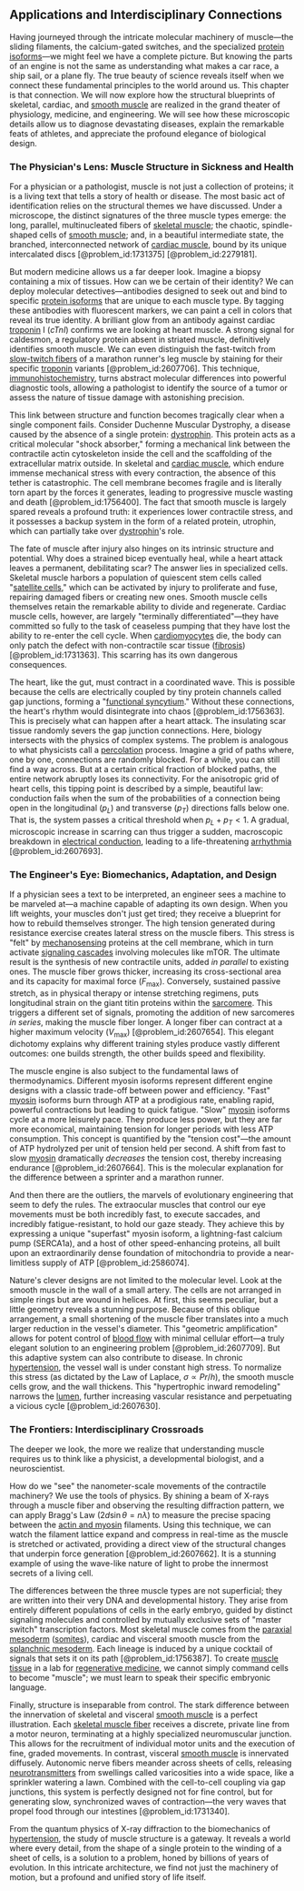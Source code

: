 ## Applications and Interdisciplinary Connections

Having journeyed through the intricate molecular machinery of muscle—the sliding filaments, the calcium-gated switches, and the specialized [protein isoforms](@article_id:140267)—we might feel we have a complete picture. But knowing the parts of an engine is not the same as understanding what makes a car race, a ship sail, or a plane fly. The true beauty of science reveals itself when we connect these fundamental principles to the world around us. This chapter is that connection. We will now explore how the structural blueprints of skeletal, cardiac, and [smooth muscle](@article_id:151904) are realized in the grand theater of physiology, medicine, and engineering. We will see how these microscopic details allow us to diagnose devastating diseases, explain the remarkable feats of athletes, and appreciate the profound elegance of biological design.

### The Physician's Lens: Muscle Structure in Sickness and Health

For a physician or a pathologist, muscle is not just a collection of proteins; it is a living text that tells a story of health or disease. The most basic act of identification relies on the structural themes we have discussed. Under a microscope, the distinct signatures of the three muscle types emerge: the long, parallel, multinucleated fibers of [skeletal muscle](@article_id:147461); the chaotic, spindle-shaped cells of [smooth muscle](@article_id:151904); and, in a beautiful intermediate state, the branched, interconnected network of [cardiac muscle](@article_id:149659), bound by its unique intercalated discs [@problem_id:1731375] [@problem_id:2279181].

But modern medicine allows us a far deeper look. Imagine a biopsy containing a mix of tissues. How can we be certain of their identity? We can deploy molecular detectives—antibodies designed to seek out and bind to specific [protein isoforms](@article_id:140267) that are unique to each muscle type. By tagging these antibodies with fluorescent markers, we can paint a cell in colors that reveal its true identity. A brilliant glow from an antibody against cardiac [troponin](@article_id:151629) I ($cTnI$) confirms we are looking at heart muscle. A strong signal for caldesmon, a regulatory protein absent in striated muscle, definitively identifies smooth muscle. We can even distinguish the fast-twitch from [slow-twitch fibers](@article_id:151386) of a marathon runner's leg muscle by staining for their specific [troponin](@article_id:151629) variants [@problem_id:2607706]. This technique, [immunohistochemistry](@article_id:177910), turns abstract molecular differences into powerful diagnostic tools, allowing a pathologist to identify the source of a tumor or assess the nature of tissue damage with astonishing precision.

This link between structure and function becomes tragically clear when a single component fails. Consider Duchenne Muscular Dystrophy, a disease caused by the absence of a single protein: [dystrophin](@article_id:154971). This protein acts as a critical molecular "shock absorber," forming a mechanical link between the contractile actin cytoskeleton inside the cell and the scaffolding of the extracellular matrix outside. In skeletal and [cardiac muscle](@article_id:149659), which endure immense mechanical stress with every contraction, the absence of this tether is catastrophic. The cell membrane becomes fragile and is literally torn apart by the forces it generates, leading to progressive muscle wasting and death [@problem_id:1756400]. The fact that smooth muscle is largely spared reveals a profound truth: it experiences lower contractile stress, and it possesses a backup system in the form of a related protein, utrophin, which can partially take over [dystrophin](@article_id:154971)'s role.

The fate of muscle after injury also hinges on its intrinsic structure and potential. Why does a strained bicep eventually heal, while a heart attack leaves a permanent, debilitating scar? The answer lies in specialized cells. Skeletal muscle harbors a population of quiescent stem cells called "[satellite cells](@article_id:182118)," which can be activated by injury to proliferate and fuse, repairing damaged fibers or creating new ones. Smooth muscle cells themselves retain the remarkable ability to divide and regenerate. Cardiac muscle cells, however, are largely "terminally differentiated"—they have committed so fully to the task of ceaseless pumping that they have lost the ability to re-enter the cell cycle. When [cardiomyocytes](@article_id:150317) die, the body can only patch the defect with non-contractile scar tissue ([fibrosis](@article_id:202840)) [@problem_id:1731363]. This scarring has its own dangerous consequences.

The heart, like the gut, must contract in a coordinated wave. This is possible because the cells are electrically coupled by tiny protein channels called gap junctions, forming a "[functional syncytium](@article_id:154527)." Without these connections, the heart's rhythm would disintegrate into chaos [@problem_id:1756363]. This is precisely what can happen after a heart attack. The insulating scar tissue randomly severs the gap junction connections. Here, biology intersects with the physics of complex systems. The problem is analogous to what physicists call a [percolation](@article_id:158292) process. Imagine a grid of paths where, one by one, connections are randomly blocked. For a while, you can still find a way across. But at a certain critical fraction of blocked paths, the entire network abruptly loses its connectivity. For the anisotropic grid of heart cells, this tipping point is described by a simple, beautiful law: conduction fails when the sum of the probabilities of a connection being open in the longitudinal ($p_L$) and transverse ($p_T$) directions falls below one. That is, the system passes a critical threshold when $p_L + p_T < 1$. A gradual, microscopic increase in scarring can thus trigger a sudden, macroscopic breakdown in [electrical conduction](@article_id:190193), leading to a life-threatening [arrhythmia](@article_id:154927) [@problem_id:2607693].

### The Engineer's Eye: Biomechanics, Adaptation, and Design

If a physician sees a text to be interpreted, an engineer sees a machine to be marveled at—a machine capable of adapting its own design. When you lift weights, your muscles don't just get tired; they receive a blueprint for how to rebuild themselves stronger. The high tension generated during resistance exercise creates lateral stress on the muscle fibers. This stress is "felt" by [mechanosensing](@article_id:156179) proteins at the cell membrane, which in turn activate [signaling cascades](@article_id:265317) involving molecules like mTOR. The ultimate result is the synthesis of new contractile units, added *in parallel* to existing ones. The muscle fiber grows thicker, increasing its cross-sectional area and its capacity for maximal force ($F_{\max}$). Conversely, sustained passive stretch, as in physical therapy or intense stretching regimens, puts longitudinal strain on the giant titin proteins within the [sarcomere](@article_id:155413). This triggers a different set of signals, promoting the addition of new sarcomeres *in series*, making the muscle fiber longer. A longer fiber can contract at a higher maximum velocity ($V_{\max}$) [@problem_id:2607654]. This elegant dichotomy explains why different training styles produce vastly different outcomes: one builds strength, the other builds speed and flexibility.

The muscle engine is also subject to the fundamental laws of thermodynamics. Different myosin isoforms represent different engine designs with a classic trade-off between power and efficiency. "Fast" [myosin](@article_id:172807) isoforms burn through ATP at a prodigious rate, enabling rapid, powerful contractions but leading to quick fatigue. "Slow" [myosin](@article_id:172807) isoforms cycle at a more leisurely pace. They produce less power, but they are far more economical, maintaining tension for longer periods with less ATP consumption. This concept is quantified by the "tension cost"—the amount of ATP hydrolyzed per unit of tension held per second. A shift from fast to slow [myosin](@article_id:172807) dramatically *decreases* the tension cost, thereby increasing endurance [@problem_id:2607664]. This is the molecular explanation for the difference between a sprinter and a marathon runner.

And then there are the outliers, the marvels of evolutionary engineering that seem to defy the rules. The extraocular muscles that control our eye movements must be both incredibly fast, to execute saccades, and incredibly fatigue-resistant, to hold our gaze steady. They achieve this by expressing a unique "superfast" myosin isoform, a lightning-fast calcium pump (SERCA1a), and a host of other speed-enhancing proteins, all built upon an extraordinarily dense foundation of mitochondria to provide a near-limitless supply of ATP [@problem_id:2586074].

Nature's clever designs are not limited to the molecular level. Look at the smooth muscle in the wall of a small artery. The cells are not arranged in simple rings but are wound in helices. At first, this seems peculiar, but a little geometry reveals a stunning purpose. Because of this oblique arrangement, a small shortening of the muscle fiber translates into a much larger reduction in the vessel's diameter. This "geometric amplification" allows for potent control of [blood flow](@article_id:148183) with minimal cellular effort—a truly elegant solution to an engineering problem [@problem_id:2607709]. But this adaptive system can also contribute to disease. In chronic [hypertension](@article_id:147697), the vessel wall is under constant high stress. To normalize this stress (as dictated by the Law of Laplace, $\sigma \propto Pr/h$), the smooth muscle cells grow, and the wall thickens. This "hypertrophic inward remodeling" narrows the [lumen](@article_id:173231), further increasing vascular resistance and perpetuating a vicious cycle [@problem_id:2607630].

### The Frontiers: Interdisciplinary Crossroads

The deeper we look, the more we realize that understanding muscle requires us to think like a physicist, a developmental biologist, and a neuroscientist.

How do we "see" the nanometer-scale movements of the contractile machinery? We use the tools of physics. By shining a beam of X-rays through a muscle fiber and observing the resulting diffraction pattern, we can apply Bragg's Law ($2d\sin\theta = n\lambda$) to measure the precise spacing between the [actin and myosin](@article_id:147665) filaments. Using this technique, we can watch the filament lattice expand and compress in real-time as the muscle is stretched or activated, providing a direct view of the structural changes that underpin force generation [@problem_id:2607662]. It is a stunning example of using the wave-like nature of light to probe the innermost secrets of a living cell.

The differences between the three muscle types are not superficial; they are written into their very DNA and developmental history. They arise from entirely different populations of cells in the early embryo, guided by distinct signaling molecules and controlled by mutually exclusive sets of "master switch" transcription factors. Most skeletal muscle comes from the [paraxial mesoderm](@article_id:203095) ([somites](@article_id:186669)), cardiac and visceral smooth muscle from the [splanchnic mesoderm](@article_id:272561). Each lineage is induced by a unique cocktail of signals that sets it on its path [@problem_id:1756387]. To create [muscle tissue](@article_id:144987) in a lab for [regenerative medicine](@article_id:145683), we cannot simply command cells to become "muscle"; we must learn to speak their specific embryonic language.

Finally, structure is inseparable from control. The stark difference between the innervation of skeletal and visceral [smooth muscle](@article_id:151904) is a perfect illustration. Each [skeletal muscle fiber](@article_id:151799) receives a discrete, private line from a motor neuron, terminating at a highly specialized neuromuscular junction. This allows for the recruitment of individual motor units and the execution of fine, graded movements. In contrast, visceral [smooth muscle](@article_id:151904) is innervated diffusely. Autonomic nerve fibers meander across sheets of cells, releasing [neurotransmitters](@article_id:156019) from swellings called varicosities into a wide space, like a sprinkler watering a lawn. Combined with the cell-to-cell coupling via gap junctions, this system is perfectly designed not for fine control, but for generating slow, synchronized waves of contraction—the very waves that propel food through our intestines [@problem_id:1731340].

From the quantum physics of X-ray diffraction to the biomechanics of [hypertension](@article_id:147697), the study of muscle structure is a gateway. It reveals a world where every detail, from the shape of a single protein to the winding of a sheet of cells, is a solution to a problem, honed by billions of years of evolution. In this intricate architecture, we find not just the machinery of motion, but a profound and unified story of life itself.